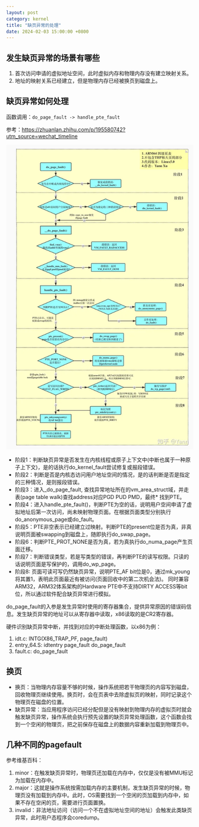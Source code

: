 ```yaml
---
layout: post
category: kernel
title: "缺页异常的处理"
date: 2024-02-03 15:00:00 +0800
---
```


## 发生缺页异常的场景有哪些

1. 首次访问申请的虚拟地址空间，此时虚拟内存和物理内存没有建立映射关系。
2. 地址的映射关系已经建立，但是物理内存已经被换页到磁盘上。

## 缺页异常如何处理

函数调用：`do_page_fault -> handle_pte_fault`

参考：<https://zhuanlan.zhihu.com/p/195580742?utm_source=wechat_timeline>

![img](https://github.com/Geass-LL/draw/raw/master/github-io/page-fault.webp)

* 阶段1：判断缺页异常是否发生在内核线程或原子上下文中(中断也属于一种原子上下文)，是的话执行do_kernel_fault尝试修复或报段错误。
* 阶段2：判断是否是内核态访问用户地址空间的情况，是的话判断是否是指定的三种情况，是则报段错误。
* 阶段3：进入_do_page_fault, 查找异常地址所在的vm_area_struct域，并走表(page table walk)查找address对应PGD PUD PMD，最终* 找到PTE。
* 阶段4：进入handle_pte_fault()，判断PTE为空的话，说明用户空间申请了虚拟地址后第一次访问，尚未映射物理页面。在根据页面类型分别执行do_anonymous_page或do_fault。
* 阶段5：PTE非空表示已经建立过映射。判断PTE的present位是否为真，非真说明页面被swapping到磁盘上，随即执行do_swap_page。
* 阶段6：判断PTE_PROT_NONE是否为真，若为真执行do_numa_page产生页面迁移。
* 阶段7：判断错误类型，若是写类型的错误，再判断PTE的读写权限。只读的话说明页面是写保护的，调用do_wp_page。
* 阶段8: 页面可读可写仍然缺页异常，说明PTE_AF bit位是0，通过mk_young将其置1，表明此页面最近有被访问(页面回收中的第二次机会法)。 同时兼容ARM32，ARM32体系架构的Hardware PTE中不支持DIRTY ACCESS等bit位，所以通过软件配合缺页异常进行模拟。

do_page_fault的入参是发生异常时使用的寄存器集合，提供异常原因的错误码信息。发生缺页异常的地址可以从寄存器中读取，x86读取的是CR2寄存器。

硬件识别缺页异常中断，并找到对应的中断处理函数，以x86为例：

1. idt.c: INTG(X86_TRAP_PF, page_fault)
2. entry_64.S: idtentry page_fault do_page_fault
3. fault.c: do_page_fault

## 换页

* 换页：当物理内存容量不够的时候，操作系统把若干物理页的内容写到磁盘，回收物理页继续使用。换页时，会在页表中去除虚拟页的映射，同时记录这个物理页在磁盘的位置。
* 缺页异常：当应用程序访问已经分配但是没有映射到物理内存的虚拟页时就会触发缺页异常，操作系统会执行预先设置的缺页异常处理函数，这个函数会找到一个空闲的物理页，把之前保存在磁盘上的数据内容重新加载到物理页中。

## 几种不同的pagefault

参考维基百科：

1. minor：在触发缺页异常时，物理页还加载在内存中，仅仅是没有被MMU标记为加载在内存中。
2. major：这就是操作系统按需加载内存的主要机制，发生缺页异常的时候，物理页没有加载到内存中。此时，OS需要找到一个空闲的页加载到内存中，如果不存在空闲的页，需要进行页面置换。
3. invalid：非法地址访问（访问一个不在虚拟地址空间的地址）会触发此类缺页异常，此时用户态程序会coredump。
